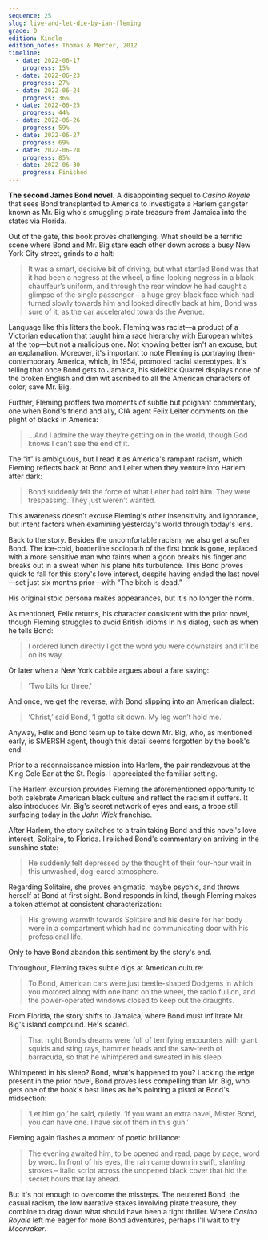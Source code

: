 ```yaml
---
sequence: 25
slug: live-and-let-die-by-ian-fleming
grade: D
edition: Kindle
edition_notes: Thomas & Mercer, 2012
timeline:
  - date: 2022-06-17
    progress: 15%
  - date: 2022-06-23
    progress: 27%
  - date: 2022-06-24
    progress: 36%
  - date: 2022-06-25
    progress: 44%
  - date: 2022-06-26
    progress: 59%
  - date: 2022-06-27
    progress: 69%
  - date: 2022-06-28
    progress: 85%
  - date: 2022-06-30
    progress: Finished
---
```


**The second James Bond novel.** A disappointing sequel to <span data-work-slug="casino-royale-by-ian-fleming">_Casino Royale_</span> that sees Bond transplanted to America to investigate a Harlem gangster known as Mr. Big who's smuggling pirate treasure from Jamaica into the states via Florida.

<!-- end -->

Out of the gate, this book proves challenging. What should be a terrific scene where Bond and Mr. Big stare each other down across a busy New York City street, grinds to a halt:

> It was a smart, decisive bit of driving, but what startled Bond was that it had been a negress at the wheel, a fine-looking negress in a black chauffeur’s uniform, and through the rear window he had caught a glimpse of the single passenger – a huge grey-black face which had turned slowly towards him and looked directly back at him, Bond was sure of it, as the car accelerated towards the Avenue.

Language like this litters the book. Fleming was racist—a product of a Victorian education that taught him a race hierarchy with European whites at the top—but not a malicious one. Not knowing better isn't an excuse, but an explanation. Moreover, it's important to note Fleming is portraying then-contemporary America, which, in 1954, promoted racial stereotypes. It's telling that once Bond gets to Jamaica, his sidekick Quarrel displays none of the broken English and dim wit ascribed to all the American characters of color, save Mr. Big.

Further, Fleming proffers two moments of subtle but poignant commentary, one when Bond's friend and ally, CIA agent Felix Leiter comments on the plight of blacks in America:

> ...And I admire the way they’re getting on in the world, though God knows I can’t see the end of it.

The “it” is ambiguous, but I read it as America's rampant racism, which Fleming reflects back at Bond and Leiter when they venture into Harlem after dark:

> Bond suddenly felt the force of what Leiter had told him. They were trespassing. They just weren’t wanted.

This awareness doesn't excuse Fleming's other insensitivity and ignorance, but intent factors when examining yesterday's world through today's lens.

Back to the story. Besides the uncomfortable racism, we also get a softer Bond. The ice-cold, borderline sociopath of the first book is gone, replaced with a more sensitive man who faints when a goon breaks his finger and breaks out in a sweat when his plane hits turbulence. This Bond proves quick to fall for this story's love interest, despite having ended the last novel—set just six months prior—with “The bitch is dead.”

His original stoic persona makes appearances, but it's no longer the norm.

As mentioned, Felix returns, his character consistent with the prior novel, though Fleming struggles to avoid British idioms in his dialog, such as when he tells Bond:

> I ordered lunch directly I got the word you were downstairs and it’ll be on its way.

Or later when a New York cabbie argues about a fare saying:

> 'Two bits for three.'

And once, we get the reverse, with Bond slipping into an American dialect:

> ‘Christ,’ said Bond, ‘I gotta sit down. My leg won’t hold me.’

Anyway, Felix and Bond team up to take down Mr. Big, who, as mentioned early, is SMERSH agent, though this detail seems forgotten by the book's end.

Prior to a reconnaissance mission into Harlem, the pair rendezvous at the King Cole Bar at the St. Regis. I appreciated the familiar setting.

The Harlem excursion provides Fleming the aforementioned opportunity to both celebrate American black culture and reflect the racism it suffers. It also introduces Mr. Big's secret network of eyes and ears, a trope still surfacing today in the _John Wick_ franchise.

After Harlem, the story switches to a train taking Bond and this novel's love interest, Solitaire, to Florida. I relished Bond's commentary on arriving in the sunshine state:

> He suddenly felt depressed by the thought of their four-hour wait in this unwashed, dog-eared atmosphere.

Regarding Solitaire, she proves enigmatic, maybe psychic, and throws herself at Bond at first sight. Bond responds in kind, though Fleming makes a token attempt at consistent characterization:

> His growing warmth towards Solitaire and his desire for her body were in a compartment which had no communicating door with his professional life.

Only to have Bond abandon this sentiment by the story's end.

Throughout, Fleming takes subtle digs at American culture:

> To Bond, American cars were just beetle-shaped Dodgems in which you motored along with one hand on the wheel, the radio full on, and the power-operated windows closed to keep out the draughts.

From Florida, the story shifts to Jamaica, where Bond must infiltrate Mr. Big's island compound. He's scared.

> That night Bond’s dreams were full of terrifying encounters with giant squids and sting rays, hammer heads and the saw-teeth of barracuda, so that he whimpered and sweated in his sleep.

Whimpered in his sleep? Bond, what's happened to you? Lacking the edge present in the prior novel, Bond proves less compelling than Mr. Big, who gets one of the book's best lines as he's pointing a pistol at Bond's midsection:

> ‘Let him go,’ he said, quietly. ‘If you want an extra navel, Mister Bond, you can have one. I have six of them in this gun.’

Fleming again flashes a moment of poetic brilliance:

> The evening awaited him, to be opened and read, page by page, word by word. In front of his eyes, the rain came down in swift, slanting strokes – italic script across the unopened black cover that hid the secret hours that lay ahead.

But it's not enough to overcome the missteps. The neutered Bond, the casual racism, the low narrative stakes involving pirate treasure, they combine to drag down what should have been a tight thriller. Where _Casino Royale_ left me eager for more Bond adventures, perhaps I'll wait to try <span data-work-slug="moonraker-by-ian-fleming">_Moonraker_</span>.

[^1]: The Soviet group introduced in the prior novel, short for Smyert Spionam – Death to Spies

